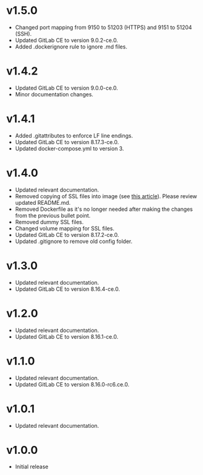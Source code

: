# v1.5.0

- Changed port mapping from 9150 to 51203 (HTTPS) and 9151 to 51204 (SSH).
- Updated GitLab CE to version 9.0.2-ce.0.
- Added .dockerignore rule to ignore .md files.

# v1.4.2

- Updated GitLab CE to version 9.0.0-ce.0.
- Minor documentation changes.

# v1.4.1

- Added .gitattributes to enforce LF line endings.
- Updated GitLab CE to version 8.17.3-ce.0.
- Updated docker-compose.yml to version 3.

# v1.4.0

- Updated relevant documentation.
- Removed copying of SSL files into image (see [this article](https://developer.atlassian.com/blog/2016/06/common-dockerfile-mistakes/)). Please review updated README.md.
- Removed Dockerfile as it's no longer needed after making the changes from the previous bullet point.
- Removed dummy SSL files.
- Changed volume mapping for SSL files.
- Updated GitLab CE to version 8.17.2-ce.0.
- Updated .gitignore to remove old config folder.

# v1.3.0

- Updated relevant documentation.
- Updated GitLab CE to version 8.16.4-ce.0.

# v1.2.0

- Updated relevant documentation.
- Updated GitLab CE to version 8.16.1-ce.0.

# v1.1.0

- Updated relevant documentation.
- Updated GitLab CE to version 8.16.0-rc6.ce.0.

# v1.0.1

- Updated relevant documentation.

# v1.0.0

- Initial release
